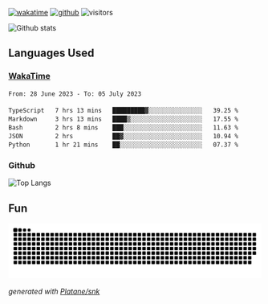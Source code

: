 [![wakatime](https://wakatime.com/badge/user/82c377cd-a54c-404c-b7df-177b313ca539.svg)](https://wakatime.com/@82c377cd-a54c-404c-b7df-177b313ca539)
[![github](https://img.shields.io/github/followers/xinthose?logo=github&style=plastic)](https://github.com/alanhamlett?tab=followers)
![visitors](https://visitor-badge.glitch.me/badge?page_id=xinthose&left_color=green&right_color=red)

![Github stats](https://github-readme-stats.vercel.app/api?username=xinthose&show_icons=true&theme=radical&count_private=true)

## Languages Used

### [WakaTime](https://wakatime.com/)
<!--START_SECTION:waka-->

```txt
From: 28 June 2023 - To: 05 July 2023

TypeScript   7 hrs 13 mins   █████████▓░░░░░░░░░░░░░░░   39.25 %
Markdown     3 hrs 13 mins   ████▒░░░░░░░░░░░░░░░░░░░░   17.55 %
Bash         2 hrs 8 mins    ███░░░░░░░░░░░░░░░░░░░░░░   11.63 %
JSON         2 hrs           ██▓░░░░░░░░░░░░░░░░░░░░░░   10.94 %
Python       1 hr 21 mins    ██░░░░░░░░░░░░░░░░░░░░░░░   07.37 %
```

<!--END_SECTION:waka-->

### Github

![Top Langs](https://github-readme-stats.vercel.app/api/top-langs/?username=xinthose)

## Fun
![github contribution grid snake animation](https://raw.githubusercontent.com/xinthose/xinthose/output/github-contribution-grid-snake.svg)

_generated with [Platane/snk](https://github.com/Platane/snk)_
